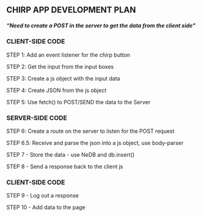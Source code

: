 CHIRP APP DEVELOPMENT PLAN
--------------------------

##### “Need to create a POST in the server to get the data from the client side”

### CLIENT-SIDE CODE

STEP 1: Add an event listener for the chirp button

STEP 2: Get the input from the input boxes

STEP 3: Create a js object with the input data

STEP 4: Create JSON from the js object

STEP 5: Use fetch() to POST/SEND the data to the Server

### SERVER-SIDE CODE

STEP 6: Create a route on the server to listen for the POST request

STEP 6.5: Receive and parse the json into a js object, use body-parser

STEP 7 - Store the data - use NeDB and db.insert()

STEP 8 - Send a response back to the client js

### CLIENT-SIDE CODE

STEP 9 - Log out a response

STEP 10 - Add data to the page